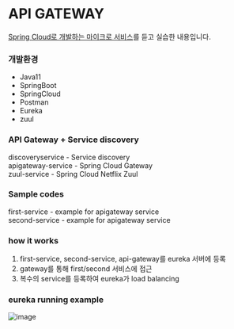 # API GATEWAY

[Spring Cloud로 개발하는 마이크로 서비스](https://www.inflearn.com/course/%EC%8A%A4%ED%94%84%EB%A7%81-%ED%81%B4%EB%9D%BC%EC%9A%B0%EB%93%9C-%EB%A7%88%EC%9D%B4%ED%81%AC%EB%A1%9C%EC%84%9C%EB%B9%84%EC%8A%A4/)를 듣고 실습한 내용입니다.

### 개발환경
* Java11
* SpringBoot
* SpringCloud
* Postman
* Eureka
* zuul

### API Gateway + Service discovery
discoveryservice - Service discovery   
apigateway-service - Spring Cloud Gateway   
zuul-service - Spring Cloud Netflix Zuul   

### Sample codes
first-service - example for apigateway service   
second-service - example for apigateway service


### how it works
1. first-service, second-service, api-gateway를 eureka 서버에 등록
2. gateway를 통해 first/second 서비스에 접근
3. 복수의 service를 등록하여 eureka가 load balancing


### eureka running example

![image](https://user-images.githubusercontent.com/45115557/186111806-b67aad10-6706-4077-802f-53c7cef2203b.png)

